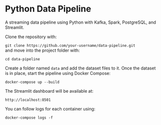 # Python Data Pipeline

A streaming data pipeline using Python with Kafka, Spark, PostgreSQL, and Streamlit.  

Clone the repository with:

`git clone https://github.com/your-username/data-pipeline.git`  
and move into the project folder with:

`cd data-pipeline`

Create a folder named `data` and add the dataset files to it. Once the dataset is in place, start the pipeline using Docker Compose:

`docker-compose up --build`

The Streamlit dashboard will be available at:

`http://localhost:8501`

You can follow logs for each container using:

`docker-compose logs -f`



